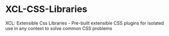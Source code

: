XCL-CSS-Libraries
=================

XCL: Extensible Css Libraries - Pre-built extensible CSS plugins for isolated use in any context to solve common CSS problems